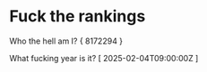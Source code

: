 # Fuck the rankings

Who the hell am I?
{ 8172294 }

What fucking year is it?
[ 2025-02-04T09:00:00Z ]

